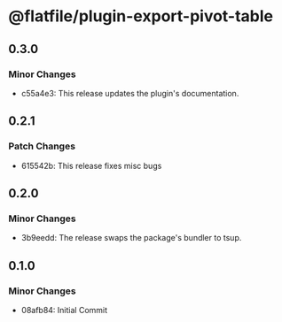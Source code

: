 # @flatfile/plugin-export-pivot-table

## 0.3.0

### Minor Changes

- c55a4e3: This release updates the plugin's documentation.

## 0.2.1

### Patch Changes

- 615542b: This release fixes misc bugs

## 0.2.0

### Minor Changes

- 3b9eedd: The release swaps the package's bundler to tsup.

## 0.1.0

### Minor Changes

- 08afb84: Initial Commit
